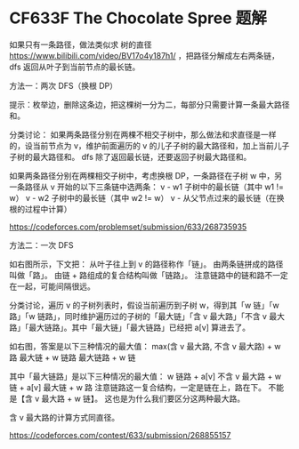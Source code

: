 # CF633F The Chocolate Spree 题解

如果只有一条路径，做法类似求 树的直径 https://www.bilibili.com/video/BV17o4y187h1/ ，把路径分解成左右两条链，dfs 返回从叶子到当前节点的最长链。

方法一：两次 DFS（换根 DP）

提示：枚举边，删除这条边，把这棵树一分为二，每部分只需要计算一条最大路径和。

分类讨论：
如果两条路径分别在两棵不相交子树中，那么做法和求直径是一样的，设当前节点为 v，维护前面遍历的 v 的儿子子树的最大路径和，加上当前儿子子树的最大路径和。
dfs 除了返回最长链，还要返回子树最大路径和。

如果两条路径分别在两棵相交子树中，考虑换根 DP，一条路径在子树 w 中，另一条路径从 v 开始的以下三条链中选两条：
v - w1 子树中的最长链（其中 w1 != w）
v - w2 子树中的最长链（其中 w2 != w）
v - 从父节点过来的最长链（在换根的过程中计算）

https://codeforces.com/problemset/submission/633/268735935

方法二：一次 DFS

如右图所示，下文把：
从叶子往上到 v 的路径称作「链」。
由两条链拼成的路径叫做「路」。
由链 + 路组成的复合结构叫做「链路」。
注意链路中的链和路不一定在一起，可能间隔很远。

分类讨论，遍历 v 的子树列表时，假设当前遍历到子树 w，得到其「w 链」「w 路」「w 链路」，同时维护遍历过的子树的「最大链」「含 v 最大路」「不含 v 最大路」「最大链路」。其中「最大链」「最大链路」已经把 a[v] 算进去了。

如右图，答案是以下三种情况的最大值：
max(含 v 最大路, 不含 v 最大路) + w 路
最大链 + w 链路
最大链路 + w 链

其中「最大链路」是以下三种情况的最大值：
w 链路 + a[v]
不含 v 最大路 + w 链 + a[v]
最大链 + w 路
注意链路这一复合结构，一定是链在上，路在下。
不能是【含 v 最大路 + w 链】。
这也是为什么我们要区分这两种最大路。

含 v 最大路的计算方式同直径。

https://codeforces.com/contest/633/submission/268855157
